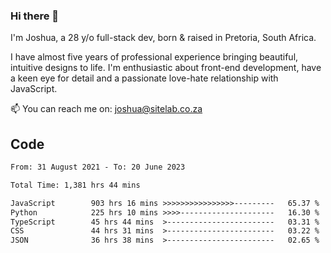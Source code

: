 ### Hi there 👋

I'm Joshua, a 28 y/o full-stack dev, born & raised in Pretoria, South Africa. 

I have almost five years of professional experience bringing beautiful, intuitive designs to life. I'm enthusiastic about front-end development, have a keen eye for detail and a passionate love-hate relationship with JavaScript.

📫 You can reach me on: joshua@sitelab.co.za

## **Code**

<!--START_SECTION:waka-->

```txt
From: 31 August 2021 - To: 20 June 2023

Total Time: 1,381 hrs 44 mins

JavaScript        903 hrs 16 mins >>>>>>>>>>>>>>>>---------   65.37 %
Python            225 hrs 10 mins >>>>---------------------   16.30 %
TypeScript        45 hrs 44 mins  >------------------------   03.31 %
CSS               44 hrs 31 mins  >------------------------   03.22 %
JSON              36 hrs 38 mins  >------------------------   02.65 %
```

<!--END_SECTION:waka-->
